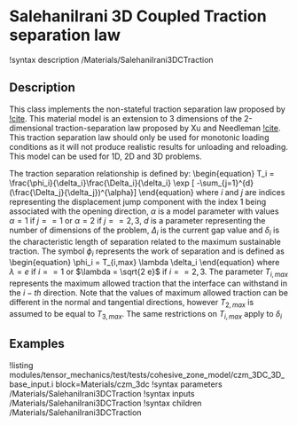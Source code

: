 # SalehaniIrani 3D Coupled Traction separation law

!syntax description /Materials/SalehaniIrani3DCTraction

## Description

This class implements the non-stateful traction separation law proposed by [!cite](salehani2018coupled).
This material model is an extension to 3 dimensions of the 2-dimensional traction-separation law proposed by Xu and Needleman [!cite](xu1993void).
This traction separation law should only be used for monotonic loading conditions as it will not produce realistic results for unloading and reloading.
This model can be used for 1D, 2D and 3D problems.

The traction separation relationship is defined by:
\begin{equation}
T_i = \frac{\phi_i}{\delta_i}\frac{\Delta_i}{\delta_i} \exp [ -\sum_{j=1}^{d}(\frac{\Delta_j}{\delta_j})^{\alpha}]
\end{equation}
where $i$ and $j$ are indices representing the displacement jump component with the index 1 being associated with the opening direction, $\alpha$ is a model parameter with values
 $\alpha = 1$ if $j==1$ or $\alpha = 2$ if $j == 2,3$, $d$ is a parameter representing the number of dimensions of the problem, $\Delta_i$ is the current gap value and $\delta_i$ is the characteristic length of separation related to the maximum sustainable traction.
The symbol $\phi_i$ represents the work of separation and is defined as
\begin{equation}
\phi_i = T_{i,max} \lambda \delta_i
\end{equation}
where $\lambda = e$ if $i==1$ or $\lambda = \sqrt{2 e}$ if $i == 2,3$. The parameter $T_{i,max}$ represents the maximum allowed traction that the interface can withstand in the $i-th$ direction. Note that the values of maximum allowed traction can be different in the normal and tangential directions, however $T_{2,max}$ is assumed to be equal to $T_{3,max}$. The same restrictions on $T_{i,max}$ apply to $\delta_i$

## Examples

!listing modules/tensor_mechanics/test/tests/cohesive_zone_model/czm_3DC_3D_base_input.i block=Materials/czm_3dc
!syntax parameters /Materials/SalehaniIrani3DCTraction
!syntax inputs /Materials/SalehaniIrani3DCTraction
!syntax children /Materials/SalehaniIrani3DCTraction
